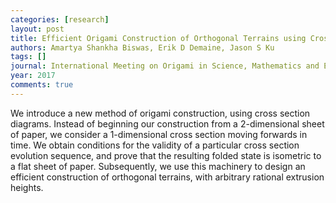 ```yaml
---
categories: [research]
layout: post
title: Efficient Origami Construction of Orthogonal Terrains using Cross Section Evolution
authors: Amartya Shankha Biswas, Erik D Demaine, Jason S Ku
tags: []
journal: International Meeting on Origami in Science, Mathematics and Education (7OSME)
year: 2017
comments: true
---
```

We introduce a new method of origami construction, using cross section diagrams. Instead of beginning our construction from a 2-dimensional sheet of paper, we consider a 1-dimensional cross section moving forwards in time. We obtain conditions for the validity of a particular cross section evolution sequence, and prove that the resulting folded state is isometric to a flat sheet of paper. Subsequently, we use this machinery to design an efficient construction of orthogonal terrains, with arbitrary rational extrusion heights.

